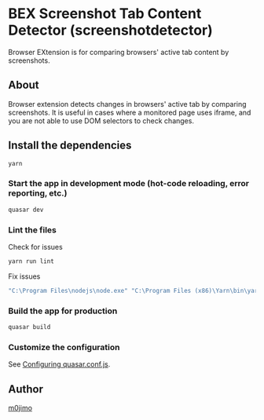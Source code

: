# BEX Screenshot Tab Content Detector (screenshotdetector)
Browser EXtension is for comparing browsers' active tab content by screenshots.

## About
Browser extension detects changes in browsers' active tab  by comparing screenshots.
It is useful in cases where a monitored page uses iframe, and you are not able to use DOM selectors to check changes.

## Install the dependencies
```bash
yarn
```

### Start the app in development mode (hot-code reloading, error reporting, etc.)
```bash
quasar dev
```

### Lint the files
Check for issues
```bash
yarn run lint
```
Fix issues
```bash
"C:\Program Files\nodejs\node.exe" "C:\Program Files (x86)\Yarn\bin\yarn.js" run lint --fix
```

### Build the app for production
```bash
quasar build
```

### Customize the configuration
See [Configuring quasar.conf.js](https://quasar.dev/quasar-cli/quasar-conf-js).

## Author
[m0jimo](ov.online@gmail.com)
